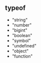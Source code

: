 ## typeof

- "string"
- "number"
- "bigint"
- "boolean"
- "symbol"
- "undefined"
- "object"
- "function"